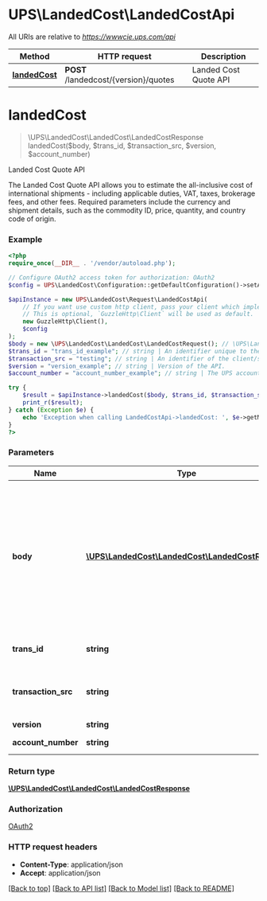 # UPS\LandedCost\LandedCostApi

All URIs are relative to *https://wwwcie.ups.com/api*

Method | HTTP request | Description
------------- | ------------- | -------------
[**landedCost**](LandedCostApi.md#landedcost) | **POST** /landedcost/{version}/quotes | Landed Cost Quote API

# **landedCost**
> \UPS\LandedCost\LandedCost\LandedCostResponse landedCost($body, $trans_id, $transaction_src, $version, $account_number)

Landed Cost Quote API

The Landed Cost Quote API allows you to estimate the all-inclusive cost of international shipments - including applicable duties, VAT, taxes, brokerage fees, and other fees. Required parameters include the currency and shipment details, such as the commodity ID, price, quantity, and country code of origin.

### Example
```php
<?php
require_once(__DIR__ . '/vendor/autoload.php');

// Configure OAuth2 access token for authorization: OAuth2
$config = UPS\LandedCost\Configuration::getDefaultConfiguration()->setAccessToken('YOUR_ACCESS_TOKEN');

$apiInstance = new UPS\LandedCost\Request\LandedCostApi(
    // If you want use custom http client, pass your client which implements `GuzzleHttp\ClientInterface`.
    // This is optional, `GuzzleHttp\Client` will be used as default.
    new GuzzleHttp\Client(),
    $config
);
$body = new \UPS\LandedCost\LandedCost\LandedCostRequest(); // \UPS\LandedCost\LandedCost\LandedCostRequest | Generate sample code for popular API requests by selecting an example below. To view a full sample request and response, first click \"Authorize\" and enter your application credentials, then populate the required parameters above and click \"Try it out\".
$trans_id = "trans_id_example"; // string | An identifier unique to the request. Length: 32
$transaction_src = "testing"; // string | An identifier of the client/source application that is making the request. Length: 512
$version = "version_example"; // string | Version of the API.
$account_number = "account_number_example"; // string | The UPS account number.

try {
    $result = $apiInstance->landedCost($body, $trans_id, $transaction_src, $version, $account_number);
    print_r($result);
} catch (Exception $e) {
    echo 'Exception when calling LandedCostApi->landedCost: ', $e->getMessage(), PHP_EOL;
}
?>
```

### Parameters

Name | Type | Description  | Notes
------------- | ------------- | ------------- | -------------
 **body** | [**\UPS\LandedCost\LandedCost\LandedCostRequest**](../Model/LandedCostRequest.md)| Generate sample code for popular API requests by selecting an example below. To view a full sample request and response, first click \&quot;Authorize\&quot; and enter your application credentials, then populate the required parameters above and click \&quot;Try it out\&quot;. |
 **trans_id** | **string**| An identifier unique to the request. Length: 32 |
 **transaction_src** | **string**| An identifier of the client/source application that is making the request. Length: 512 | [default to testing]
 **version** | **string**| Version of the API. |
 **account_number** | **string**| The UPS account number. | [optional]

### Return type

[**\UPS\LandedCost\LandedCost\LandedCostResponse**](../Model/LandedCostResponse.md)

### Authorization

[OAuth2](../../README.md#OAuth2)

### HTTP request headers

 - **Content-Type**: application/json
 - **Accept**: application/json

[[Back to top]](#) [[Back to API list]](../../README.md#documentation-for-api-endpoints) [[Back to Model list]](../../README.md#documentation-for-models) [[Back to README]](../../README.md)

